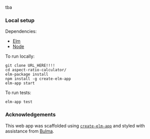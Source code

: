 tba


### Local setup

Dependencies:
* [Elm](https://guide.elm-lang.org/install.html)
* [Node](https://nodejs.org/en/download/)

To run locally:
```
git clone URL_HERE!!!!
cd aspect-ratio-calculator/
elm-package install
npm install -g create-elm-app
elm-app start
```

To run tests:
```
elm-app test
```

<!-- To deploy to github pages:
```
elm-app build
gh-pages -d build
``` -->

### Acknowledgements

This web app was scaffolded using [`create-elm-app`](https://www.npmjs.com/package/create-elm-app) and styled with assistance from [Bulma](https://bulma.io/).
